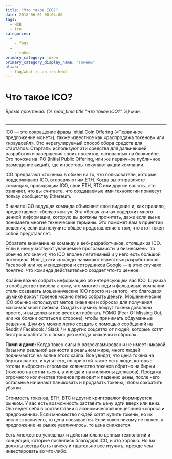 ```yaml
---
title: "Что такое ICO?"
date: 2018-06-01 00:04:00
tags:
  - ЧЗВ
  - ico
categories:
  - 
    - faqs
  - 
    - token
primary_category: токен
primary_category_display_name: "Токены"
alias:
  - faq/what-is-an-ico.html
---
```


# __Что такое ICO?__
###### Время прочтения: {% read_time title "Что такое ICO?" %} мин.
***

ICO — это сокращение фразы Initial Coin Offering («Первичное предложение монет»), также известное как «распродажа токенов» или «краудсейл». Это нерегулируемый способ сбора средств для стартапов. Стартапы используют эти средства для дальнейшей разработки и завершения своих проектов, основанных на блокчейне. Это похоже на IPO (Initial Public Offering, или же первичное публичное размещение акций), где инвесторы покупают акции компании.

ICO предлагают «токены» в обмен на то, что пользователи, которые поддерживают ICO, отправляют им ETH. Когда вы отправляете командам, проводящим ICO, свои ETH, BTC или другие валюты, это означает, что вы считаете, что создаваемые ими технологии принесут пользу сообществу Ethereum.

В начале ICO ведущая команда объясняет свое видение и, как правило, предоставляет «белую книгу». Эта «белая книга» содержит много ценной информации, которую вы должны прочитать, даже если вы не понимаете многие технические термины. Это поможет вам в принятии решения, если вы получите общее представление о том, что этот токен собой представляет.

Обратите внимание на команду и веб-разработчиков, стоящих за ICO. Если в нем участвуют уважаемые программисты и бизнесмены, то обычно это значит, что ICO вполне легитимный и у него есть большой потенциал. Иногда эти команды нанимают известных разработчиков Facebook или же менеджеров и сотрудников Google — в этих случаях понятно, что команда действительно создает что-то ценное.

Крайне важно собрать информацию об интересующем вас ICO. Шумиха в сообществе привела к тому, что многие люди и фальшивые компании стали создавать мошеннические ICO просто из-за того, что благодаря шумихе вокруг токенов можно легко собрать деньги. Мошеннические ICO обычно используют метод «накачки и сброса» для получения максимальной прибыли. Создать шумиху вокруг токена довольно просто, и вы должны изо всех сил избегать FOMO (Fear Of Missing Out, или же боязни остаться в стороне), чтобы принимать обдуманные решения. Шумиху можно легко создать с помощью сообщений на Reddit / Facebook / Slack / и в других соцсетях от людей, которые хотят быстро заработать с помощью метода «накачки и сброса».

**Памп и дамп:** Когда токен сильно разрекламирован и не имеет никакой базы или реальной ценности в реальном мире, много людей поднимаются на волне этого хайпа. Все увидят, что цена токена на биржах растет, и купят его, но при этой также есть люди, которые готовы выбросить огромное количество токенов обратно на биржи (токенов на сотни тысяч, а иногда и на миллионы долларов). Продажа огромного количества токенов приводит к падению цены, после чего остальные начинают паниковать и продавать токены, чтобы сократить убытки.

Стоимость токенов, ETH, BTC и других криптовалют формируется рынком. У вас есть возможность заставить цену идти вверх или вниз. Она ведет себя в соответствии с экономической концепцией «спроса и предложения». Если множество людей хотят купить токены, но их число ограничено, то цена повышается. Если токен никому не нужен, а предложение на рынке увеличилось, то цена снижается.

Есть множество успешных и действительно ценных технологий и концепций, которые появились благодаря ICO, и это хорошо. Но вы должны всегда быть начеку и тщательно все изучить, прежде чем инвестировать во что-либо.